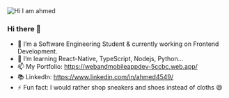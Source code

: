<img alt="Hi I am ahmed" src="Ahmed4549/git-banner.png?raw=true">

### Hi there 👋

- 🔭 I’m a Software Engineering Student & currently working on Frontend Development.
- 🌱 I’m learning React-Native, TypeScript, Nodejs, Python...
- 📫 My Portfolio: https://webandmobileappdev-5ccbc.web.app/
- 📚 LinkedIn: https://www.linkedin.com/in/ahmed4549/
- ⚡ Fun fact: I would rather shop sneakers and shoes instead of cloths 😄
